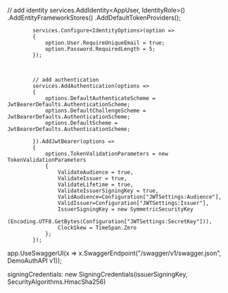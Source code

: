 ﻿// add identity
            services.AddIdentity<AppUser, IdentityRole>()
                .AddEntityFrameworkStores<BetterDaysContactBookContext>()
                .AddDefaultTokenProviders();

            services.Configure<IdentityOptions>(option =>
            {
                option.User.RequireUniqueEmail = true;
                option.Password.RequiredLength = 5;
            });



            // add authentication
            services.AddAuthentication(options =>
            {
                options.DefaultAuthenticateScheme = JwtBearerDefaults.AuthenticationScheme;
                options.DefaultChallengeScheme = JwtBearerDefaults.AuthenticationScheme;
                options.DefaultScheme = JwtBearerDefaults.AuthenticationScheme;

            }).AddJwtBearer(options =>
            {
                options.TokenValidationParameters = new TokenValidationParameters
                {
                    ValidateAudience = true,
                    ValidateIssuer = true,
                    ValidateLifetime = true,
                    ValidateIssuerSigningKey = true,
                    ValidAudience=Configuration["JWTSettings:Audience"],
                    ValidIssuer=Configuration["JWTSettings:Issuer"],
                    IssuerSigningKey = new SymmetricSecurityKey
                        (Encoding.UTF8.GetBytes(Configuration["JWTSettings:SecretKey"])),
                    ClockSkew = TimeSpan.Zero
                };
            });



app.UseSwaggerUI(x => x.SwaggerEndpoint("/swagger/v1/swagger.json", DemoAuthAPI v1));

signingCredentials: new SigningCredentials(issuerSigningKey, SecurityAlgorithms.HmacSha256)
